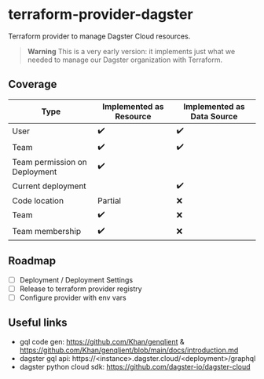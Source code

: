 # terraform-provider-dagster
Terraform provider to manage Dagster Cloud resources.

> **Warning**
> This is a very early version: it implements just what we needed to manage our Dagster organization with Terraform.

## Coverage

| Type | Implemented as Resource | Implemented as Data Source | 
| ------------- | ------------- | ------------- |
| User | :heavy_check_mark: | :heavy_check_mark: | 
| Team  |  :heavy_check_mark: | :heavy_check_mark: |
| Team permission on Deployment  |  :heavy_check_mark: | | 
| Current deployment | | :heavy_check_mark: |
| Code location | Partial | :x: |
| Team | :heavy_check_mark: | :x: |
| Team membership | :heavy_check_mark: | :x: |


## Roadmap

- [ ] Deployment / Deployment Settings
- [ ] Release to terraform provider registry
- [ ] Configure provider with env vars

## Useful links
- gql code gen: https://github.com/Khan/genqlient & https://github.com/Khan/genqlient/blob/main/docs/introduction.md
- dagster gql api: https://\<instance\>.dagster.cloud/\<deployment\>/graphql
- dagster python cloud sdk: https://github.com/dagster-io/dagster-cloud
